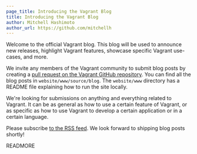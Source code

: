 ```yaml
---
page_title: Introducing the Vagrant Blog
title: Introducing the Vagrant Blog
author: Mitchell Hashimoto
author_url: https://github.com/mitchellh
---
```


Welcome to the official Vagrant blog. This blog will be used to announce
new releases, highlight Vagrant features, showcase specific Vagrant use-cases,
and more.

We invite any members of the Vagrant community to submit blog posts
by creating a [pull request on the Vagrant GitHub repository](https://github.com/mitchellh/vagrant).
You can find all the blog posts in `website/www/source/blog`. The
`website/www` directory has a README file explaining how to run the
site locally.

We're looking for submissions on anything and everything related to Vagrant.
It can be as general as how to use a certain feature of Vagrant, or as
specific as how to use Vagrant to develop a certain application or in
a certain language.

Please subscribe [to the RSS feed](https://feeds.feedburner.com/vagrantup).
We look forward to shipping blog posts shortly!

READMORE
